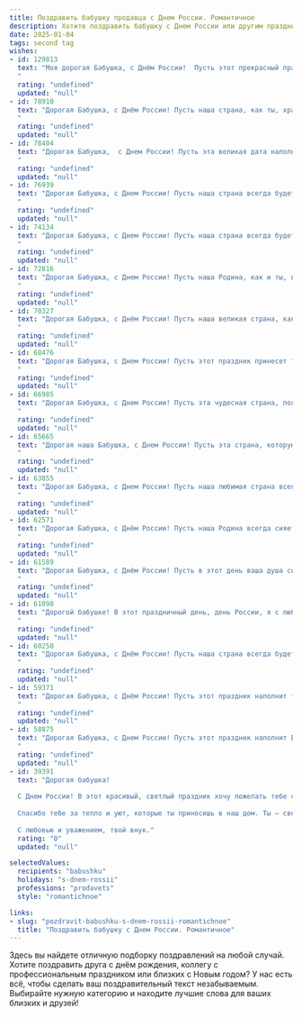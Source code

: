 ```yaml
---
title: Поздравить бабушку продавца с Днем России. Романтичное
description: Хотите поздравить бабушку с Днем России или другим праздником? Наш ИИ создаст незабываемое поздравление, а вы обязательно выделитесь среди других.  
date: 2025-01-04
tags: second tag
wishes:
- id: 129813
  text: "Моя дорогая Бабушка, с Днём России!  Пусть этот прекрасный праздник наполнит Ваше сердце такой же тёплой и светлой любовью, какой Вы одариваете всех нас.  Пусть Ваша жизнь, подобно русской природе, будет богата на красоту, щедрость и нежность.  Пусть каждый день дарит Вам радость, а Ваша работа продавца приносит Вам удовлетворение и признание.  С праздником, моя любимая!
  "
  rating: "undefined"
  updated: "null"
- id: 78910
  text: "Дорогая Бабушка, с Днём России! Пусть наша страна, как ты, хранит в себе тепло и любовь, а твоя добрая душа, как и твоя работа продавца, приносит радость и свет  всем, кто к тебе приходит.
  "
  rating: "undefined"
  updated: "null"
- id: 78404
  text: "Дорогая Бабушка,  с Днем России! Пусть эта великая дата наполнит Ваше сердце теплыми чувствами, а  Ваш оптимизм  и доброта, которыми Вы так щедро делитесь со всеми вокруг,  будут символом процветания нашей Родины. Пусть  каждый день приносит вам  счастье, любовь и радость!
  "
  rating: "undefined"
  updated: "null"
- id: 76939
  text: "Дорогая Бабушка, с Днем России! Пусть наша страна всегда будет сильной и процветающей, как твоя любовь и забота, которые согревают нас столько лет. Ты - настоящий пример доброты и мудрости, настоящий продавец, который всю жизнь дарит людям радость и тепло. Желаю тебе крепкого здоровья,  радости и благополучия в этот праздничный день!
  "
  rating: "undefined"
  updated: "null"
- id: 74134
  text: "Дорогая Бабушка, с Днем России! Пусть наша страна всегда будет сильной и процветающей, а наша семья - уютным и счастливым островком в этом огромном мире. Пусть у тебя всегда будет богатый урожай добра, любви и радости, как у настоящего продавца, за чьим прилавком всегда царит изобилие.
  "
  rating: "undefined"
  updated: "null"
- id: 72816
  text: "Дорогая Бабушка, с Днем России! Пусть наша Родина, как и ты, всегда будет сильной, щедрой и красивой. Твой труд продавца, как и труд миллионов россиян, создает богатство и процветание нашей страны.  С праздником!
  "
  rating: "undefined"
  updated: "null"
- id: 70327
  text: "Дорогая Бабушка, с Днём России! Пусть наша великая страна, как и твоя добрая душа, всегда сияет теплом и любовью. Спасибо тебе за твой труд, за преданность профессии продавца, за то, что ты даришь людям радость покупок. Желаю тебе крепкого здоровья, безграничного счастья и неисчерпаемого запаса оптимизма!
  "
  rating: "undefined"
  updated: "null"
- id: 68476
  text: "Дорогая Бабушка, с Днем России! Пусть этот праздник принесет тебе тепло солнечных лучей, радость за Родину и светлые воспоминания о любимой профессии продавца. Ты всегда была примером доброты, щедрости и душевного тепла. Пусть каждый день будет наполнен любовью, счастьем и благополучием!
  "
  rating: "undefined"
  updated: "null"
- id: 66985
  text: "Дорогая Бабушка, с Днем России! Пусть эта чудесная страна, полная любви и добра, всегда дарит тебе мир и радость, как твоя любимая работа продавца – улыбки и хорошее настроение покупателям. Будь здорова и счастлива!
  "
  rating: "undefined"
  updated: "null"
- id: 65665
  text: "Дорогая наша Бабушка, с Днем России! Пусть эта страна, которую ты так любишь и которой так преданно служишь, всегда дарит тебе тепло и радость, а твоя работа продавца, где ты даришь людям добро и заботу, приносит тебе удовлетворение и признание!
  "
  rating: "undefined"
  updated: "null"
- id: 63855
  text: "Дорогая Бабушка, с Днем России! Пусть наша любимая страна всегда будет сильна и процветать, а  ее красота и тепло вдохновляют нас, как твои нежные руки, которые  так  мастерски создают  радость для  покупателей, делая мир чуть светлее.
  "
  rating: "undefined"
  updated: "null"
- id: 62571
  text: "Дорогая Бабушка, с Днём России! Пусть наша Родина всегда сияет, как твои добрые глаза, а твоя душа остаётся такой же светлой и щедрой, как  товар, который ты всегда продаёшь с улыбкой.  Будь здорова, любима и счастлива!
  "
  rating: "undefined"
  updated: "null"
- id: 61589
  text: "Дорогая Бабушка, с Днём России! Пусть в этот день ваша душа сияет как летнее солнце, а сердце наполнится любовью к нашей великой стране. Спасибо вам за ваш труд, за ваш пример, за ваше тепло, которое вы делитесь со всеми. Пусть ваша жизнь будет полна радости, благополучия и любви, как летний луг, усыпанный цветами!
  "
  rating: "undefined"
  updated: "null"
- id: 61098
  text: "Дорогой бабушке! В этот праздничный день, день России, я с любовью желаю тебе, как и всей нашей огромной и прекрасной стране, мира, счастья и процветания. Пусть небо над нами всегда будет ясным, а наше сердце будет наполнено любовью и теплотой, как в этот светлый день!
  "
  rating: "undefined"
  updated: "null"
- id: 60250
  text: "Дорогая Бабушка, с Днём России! Пусть наша страна всегда будет для тебя символом любви, тепла и заботы, как ты сама для нас. Пусть в твоём сердце царит мир и гармония, а душа радуется успехам страны и каждого её гражданина.
  "
  rating: "undefined"
  updated: "null"
- id: 59371
  text: "Дорогая Бабушка, с Днём России! Пусть этот праздник наполнит твою душу теплом и гордостью за нашу великую страну, а сердце — любовью к ней и ко всему, что в ней есть. Пусть твои добрые руки, привыкшие к заботе о других, всегда будут полны счастья и радости, а твоя душа —  легкой и беззаботной, как летний ветерок. С любовью и уважением, твои родные.
  "
  rating: "undefined"
  updated: "null"
- id: 58875
  text: "Дорогая Бабушка, с Днем России! Пусть этот праздник наполнит Вашу жизнь теплом, любовью и светлыми чувствами, подобно тому, как Ваша профессия продавца дарит людям радость и удовольствие от покупок.
  "
  rating: "undefined"
  updated: "null"
- id: 39391
  text: "Дорогая бабушка!
  
  С Днем России! В этот красивый, светлый праздник хочу пожелать тебе счастья, здоровья и тепла. Ты, как опытный продавец, знаешь, как правильно выбирать лучшие моменты жизни и дарить радость окружающим. Пусть каждый день будет полон любви и заботы, словно добрый покупатель, выбирающий самое ценное.
  
  Спасибо тебе за тепло и уют, которые ты приносишь в наш дом. Ты — свет в нашей жизни, и я горжусь, что ты моя бабушка. Пусть в твоей душе цветут самые яркие цветы, а в сердце звучит музыка счастья.
  
  С любовью и уважением, твой внук."
  rating: "0"
  updated: "null"

selectedValues:
  recipients: "babushku"
  holidays: "s-dnem-rossii"
  professions: "prodavets"
  style: "romantichnoe"

links:
- slug: "pozdravit-babushku-s-dnem-rossii-romantichnoe"
  title: "Поздравить бабушку с Днем России. Романтичное"
---
```


Здесь вы найдете отличную подборку поздравлений на любой случай. 
Хотите поздравить друга с днём рождения, коллегу с профессиональным праздником или близких с Новым годом? У нас есть всё, чтобы сделать ваш поздравительный текст незабываемым. Выбирайте нужную категорию и находите лучшие слова для ваших близких и друзей!
